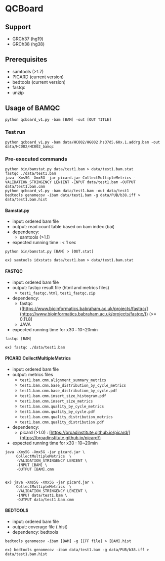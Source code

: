 # QCBoard


## Support
* GRCh37 (hg19)
* GRCh38 (hg38)

## Prerequisites
* samtools (>1.7)
* PICARD (current version)
* bedtools (current version)
* fastqc
* unzip

<!--## Installation
```
pip install qcboard
```
-->
## Usage of BAMQC
```
python qcboard_v1.py -bam [BAM] -out [OUT TITLE]
```

### Test run
```
python qcboard_v1.py -bam data/HC002/HG002.hs37d5.60x.1.addrg.bam -out data/HC002/HC002_bamqc
```


### Pre-executed commands
```
python bin/bamstat.py data/test1.bam > data/test1.bam.stat
fastqc ./data/test1.bam
java -Xms5G -Xmx5G -jar picard.jar CollectMultipleMetrics -VALIDATION_STRINGENCY LENIENT -INPUT data/test1.bam -OUTPUT data/test1.bam.cmm
python qcboard_v1.py -bam data/test1.bam -out data/test1
bedtools genomecov -ibam data/test1.bam -g data/PUB/b38.iff > data/test1.bam.hist
```

#### Bamstat.py

* input: ordered bam file
* output: read count table based on bam index (bai)
* dependency:
	* samtools (>1.1)
* expected running time : < 1 sec

```
python bin/bamstat.py [BAM] > [OUT.stat]

ex) samtools idxstats data/test1.bam > data/test1.bam.stat
```


<!--#### Samtools idxstat

* input: ordered bam file
* output: read count table based on bam index (bai)
* dependency:
	* samtools (>1.1)
* expected running time : < 1 sec

```
samtools idxstats [BAM] > [OUT.stat]

ex) samtools idxstats data/test1.bam > data/test1.bam.samtools.idxstats
```-->


#### FASTQC

* input: ordered bam file
* output: fastqc result file (html and metrics files)
	* `test1_fastqc.html`, `test1_fastqc.zip`
* dependency:
	* fastqc ([https://www.bioinformatics.babraham.ac.uk/projects/fastqc/](https://www.bioinformatics.babraham.ac.uk/projects/fastqc/)) (>= 0.11.8)
	* JAVA
* expected running time for x30 : 10~20min

```
fastqc [BAM]

ex) fastqc ./data/test1.bam
```

#### PICARD CollectMultipleMetrics

* input: ordered bam file
* output: metrics files
	* `test1.bam.cmm.alignment_summary_metrics`
	* `test1.bam.cmm.base_distribution_by_cycle_metrics`
	* `test1.bam.cmm.base_distribution_by_cycle.pdf`
	* `test1.bam.cmm.insert_size_histogram.pdf`
	* `test1.bam.cmm.insert_size_metrics`
	* `test1.bam.cmm.quality_by_cycle_metrics`
	* `test1.bam.cmm.quality_by_cycle.pdf`
	* `test1.bam.cmm.quality_distribution_metrics`
	* `test1.bam.cmm.quality_distribution.pdf`
* dependency:
	* picard (>1.0) : [https://broadinstitute.github.io/picard/](https://broadinstitute.github.io/picard/)
* expected running time for x30 : 10~20min

```
java -Xms5G -Xmx5G -jar picard.jar \
     CollectMultipleMetrics  \
     -VALIDATION_STRINGENCY LENIENT \
     -INPUT [BAM] \
     -OUTPUT [BAM].cmm


ex) java -Xms5G -Xmx5G -jar picard.jar \
     CollectMultipleMetrics  \
     -VALIDATION_STRINGENCY LENIENT \
     -INPUT data/test1.bam \
     -OUTPUT data/test1.bam.cmm
```



#### BEDTOOLS
* input: ordered bam file
* output: coverage file (.hist)
* dependency: bedtools

```
bedtools genomecov -ibam [BAM] -g [IFF file] > [BAM].hist

ex) bedtools genomecov -ibam data/test1.bam -g data/PUB/b38.iff > data/test1.bam.hist
```


<!--

```
qcboard -bam [BAM] -out [OUT]
	-cmm [CMM]
	-fastqc [FASTQC]
```

-->
<!--### For VCF QC
```
qcboard -vcf [VCF] -out [OUT]
```
-->

